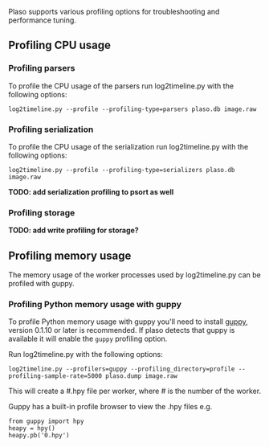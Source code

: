 Plaso supports various profiling options for troubleshooting and performance tuning.

## Profiling CPU usage
### Profiling parsers
To profile the CPU usage of the parsers run log2timeline.py with the following options:
```
log2timeline.py --profile --profiling-type=parsers plaso.db image.raw
```

### Profiling serialization
To profile the CPU usage of the serialization run log2timeline.py with the following options:
```
log2timeline.py --profile --profiling-type=serializers plaso.db image.raw
```

**TODO: add serialization profiling to psort as well**

### Profiling storage
**TODO: add write profiling for storage?**

## Profiling memory usage
The memory usage of the worker processes used by log2timeline.py can be profiled with guppy.

### Profiling Python memory usage with guppy
To profile Python memory usage with guppy you'll need to install [guppy](https://pypi.python.org/pypi/guppy), version 0.1.10 or later is recommended. If plaso detects that guppy is available it will enable the `guppy` profiling option.

Run log2timeline.py with the following options:
```
log2timeline.py --profilers=guppy --profiling_directory=profile --profiling-sample-rate=5000 plaso.dump image.raw
```

This will create a #.hpy file per worker, where # is the number of the worker.

Guppy has a built-in profile browser to view the .hpy files e.g.
```
from guppy import hpy
heapy = hpy()
heapy.pb('0.hpy')
```